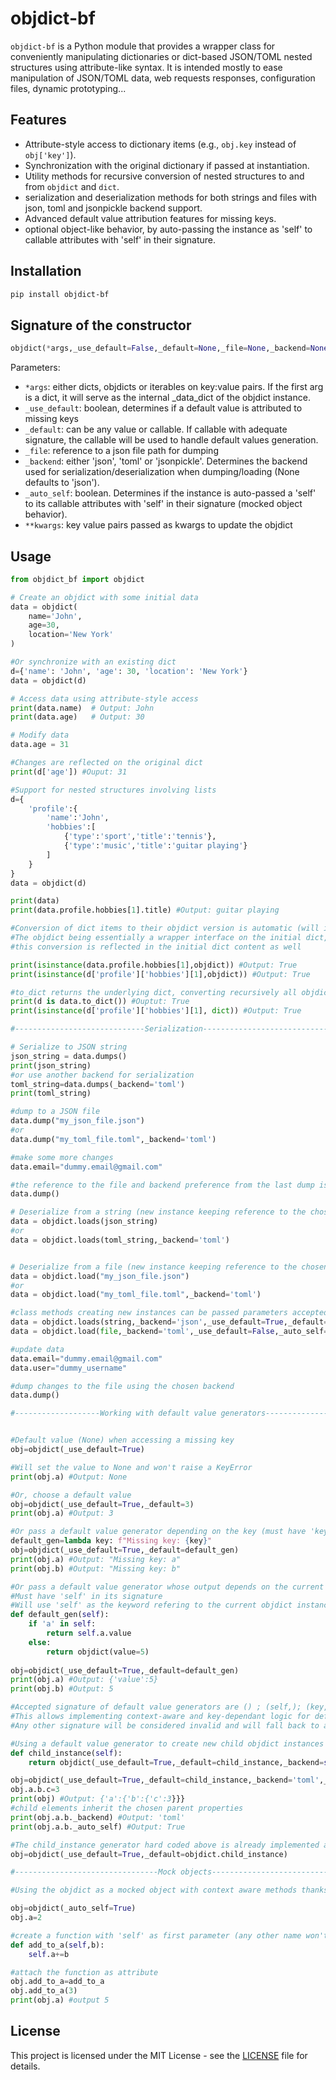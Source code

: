 # objdict-bf

`objdict-bf` is a Python module that provides a wrapper class for conveniently manipulating dictionaries or dict-based JSON/TOML nested structures using attribute-like syntax. It is intended mostly to ease manipulation of JSON/TOML data, web requests responses, configuration files, dynamic prototyping...

## Features

- Attribute-style access to dictionary items (e.g., `obj.key` instead of `obj['key']`).
- Synchronization with the original dictionary if passed at instantiation.
- Utility methods for recursive conversion of nested structures to and from `objdict` and `dict`.
- serialization and deserialization methods for both strings and files with json, toml and jsonpickle backend support.
- Advanced default value attribution features for missing keys. 
- optional object-like behavior, by auto-passing the instance as 'self' to callable attributes with 'self' in their signature.

## Installation

```bash
pip install objdict-bf
```

## Signature of the constructor

```python
objdict(*args,_use_default=False,_default=None,_file=None,_backend=None,_auto_self=False,**kwargs)
```

Parameters:
- `*args`: either dicts, objdicts or iterables on key:value pairs. If the first arg is a dict, it will serve as the internal _data_dict of the objdict instance.
- `_use_default`: boolean, determines if a default value is attributed to missing keys
- `_default`: can be any value or callable. If callable with adequate signature, the callable will be used to handle default values generation.
- `_file`: reference to a json file path for dumping
- `_backend`: either 'json', 'toml' or 'jsonpickle'. Determines the backend used for serialization/deserialization when dumping/loading (None defaults to 'json').
- `_auto_self`: boolean. Determines if the instance is auto-passed a 'self' to its callable attributes with 'self' in their signature (mocked object behavior).
- `**kwargs`: key value pairs passed as kwargs to update the objdict


## Usage

```python
from objdict_bf import objdict

# Create an objdict with some initial data
data = objdict(
    name='John',
    age=30,
    location='New York'
)

#Or synchronize with an existing dict
d={'name': 'John', 'age': 30, 'location': 'New York'}
data = objdict(d)

# Access data using attribute-style access
print(data.name)  # Output: John
print(data.age)   # Output: 30

# Modify data
data.age = 31

#Changes are reflected on the original dict
print(d['age']) #Ouput: 31

#Support for nested structures involving lists
d={
    'profile':{
        'name':'John',
        'hobbies':[
            {'type':'sport','title':'tennis'},
            {'type':'music','title':'guitar playing'}
        ]
    }
}
data = objdict(d)

print(data)
print(data.profile.hobbies[1].title) #Output: guitar playing

#Conversion of dict items to their objdict version is automatic (will inherit the parent objdict settings, namely: _backend,_use_default, _default, _auto_self).
#The objdict being essentially a wrapper interface on the initial dict,  
#this conversion is reflected in the initial dict content as well

print(isinstance(data.profile.hobbies[1],objdict)) #Output: True
print(isinstance(d['profile']['hobbies'][1],objdict)) #Output: True

#to_dict returns the underlying dict, converting recursively all objdicts found in the nested structure back to dicts
print(d is data.to_dict()) #Ouptut: True
print(isinstance(d['profile']['hobbies'][1], dict)) #Output: True 

#-----------------------------Serialization-------------------------------

# Serialize to JSON string
json_string = data.dumps()
print(json_string)
#or use another backend for serialization 
toml_string=data.dumps(_backend='toml')
print(toml_string)

#dump to a JSON file
data.dump("my_json_file.json")
#or
data.dump("my_toml_file.toml",_backend='toml')

#make some more changes
data.email="dummy.email@gmail.com"

#the reference to the file and backend preference from the last dump is kept in the objdict instance so you don't have to pass them again
data.dump()

# Deserialize from a string (new instance keeping reference to the chosen backend)
data = objdict.loads(json_string)
#or
data = objdict.loads(toml_string,_backend='toml')


# Deserialize from a file (new instance keeping reference to the chosen file and backend)
data = objdict.load("my_json_file.json")
#or
data = objdict.load("my_toml_file.toml",_backend='toml')

#class methods creating new instances can be passed parameters accepted in the objdict constructor to control the properties of the created instance:
data = objdict.loads(string,_backend='json',_use_default=True,_default=None,_auto_self=False)
data = objdict.load(file,_backend='toml',_use_default=False,_auto_self=True)

#update data
data.email="dummy.email@gmail.com"
data.user="dummy_username"

#dump changes to the file using the chosen backend 
data.dump()

#-------------------Working with default value generators-------------------


#Default value (None) when accessing a missing key
obj=objdict(_use_default=True)

#Will set the value to None and won't raise a KeyError
print(obj.a) #Output: None

#Or, choose a default value
obj=objdict(_use_default=True,_default=3)
print(obj.a) #Output: 3

#Or pass a default value generator depending on the key (must have 'key' in its signature)
default_gen=lambda key: f"Missing key: {key}" 
obj=objdict(_use_default=True,_default=default_gen)
print(obj.a) #Output: "Missing key: a"
print(obj.b) #Output: "Missing key: b"

#Or pass a default value generator whose output depends on the current state/content of the objdict
#Must have 'self' in its signature
#Will use 'self' as the keyword refering to the current objdict instance
def default_gen(self):
    if 'a' in self:
        return self.a.value
    else:
        return objdict(value=5)
        
obj=objdict(_use_default=True,_default=default_gen)
print(obj.a) #Output: {'value':5}
print(obj.b) #Output: 5

#Accepted signature of default value generators are () ; (self,); (key,) ; (self,key)
#This allows implementing context-aware and key-dependant logic for default value attribution. 
#Any other signature will be considered invalid and will fall back to assign the callable itself as the default value for all keys.

#Using a default value generator to create new child objdict instances inheriting the parent's settings when accessing missing keys
def child_instance(self):
    return objdict(_use_default=True,_default=child_instance,_backend=self._backend,_auto_self=self._auto_self)

obj=objdict(_use_default=True,_default=child_instance,_backend='toml',_auto_self=True)
obj.a.b.c=3
print(obj) #Output: {'a':{'b':{'c':3}}}
#child elements inherit the chosen parent properties
print(obj.a.b._backend) #Output: 'toml'
print(obj.a.b._auto_self) #Output: True

#The child_instance generator hard coded above is already implemented as objdict.child_instance static method which you may pass as _default parameter
obj=objdict(_use_default=True,_default=objdict.child_instance)

#--------------------------------Mock objects-------------------------------

#Using the objdict as a mocked object with context aware methods thanks to the _auto_self parameter which automatically passes the objdict instance as 'self' to callable attributes having 'self' as first parameter in their signature.

obj=objdict(_auto_self=True)
obj.a=2

#create a function with 'self' as first parameter (any other name won't receive the instance)
def add_to_a(self,b):
    self.a+=b

#attach the function as attribute
obj.add_to_a=add_to_a
obj.add_to_a(3)
print(obj.a) #output 5

```

## License

This project is licensed under the MIT License - see the [LICENSE](LICENSE) file for details.